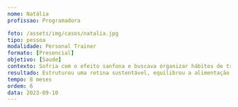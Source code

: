 ```yaml
---
nome: Natália
profissao: Programadora

foto: /assets/img/casos/natalia.jpg
tipo: pessoa
modalidade: Personal Trainer
formato: [Presencial]
objetivo: [Saude]
contexto: Sofria com o efeito sanfona e buscava organizar hábitos de treino e alimentação para estabilizar o peso.
resultado: Estruturou uma rotina sustentável, equilibrou a alimentação e hoje mantém o peso sem oscilações drásticas.
tempo: 8 meses
ordem: 6
data: 2023-09-10
---
```

